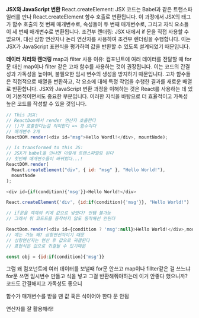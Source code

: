 <!-- @format -->

**JSX와 JavaScript 변환**
React.createElement: JSX 코드는 Babel과 같은 트랜스파일러를 만나 React.createElement 함수 호출로 변환됩니다. 이 과정에서 JSX의 태그가 함수 호출의 첫 번째 매개변수로, 속성들이 두 번째 매개변수로, 그리고 자식 요소들이 세 번째 매개변수로 변환됩니다.
조건부 렌더링: JSX 내에서 if 문을 직접 사용할 수 없으며, 대신 삼항 연산자나 논리 연산자를 사용하여 조건부 렌더링을 수행합니다. 이는 JSX가 JavaScript 표현식을 평가하여 값을 반환할 수 있도록 설계되었기 때문입니다.

**데이터 처리와 렌더링**
map과 filter 사용 이유: 컴포넌트에 여러 데이터를 전달할 때 for 문 대신 map이나 filter 같은 고차 함수를 사용하는 것이 권장됩니다. 이는 코드의 간결성과 가독성을 높이며, 불필요한 임시 변수의 생성을 방지하기 때문입니다. 고차 함수들은 직접적으로 배열을 변환하고, 각 요소에 대해 특정 작업을 수행한 결과를 새로운 배열로 반환합니다.
JSX와 JavaScript 변환 과정을 이해하는 것은 React를 사용하는 데 있어 기본적이면서도 중요한 부분입니다. 이러한 지식을 바탕으로 더 효율적이고 가독성 높은 코드를 작성할 수 있을 것입니다.

```js
// This JSX:
// ReactDom에서 render 연산자 호출한다
// ()가 호출한다는걸 의미한다 => 함수이다
// 매개변수 2개
ReactDOM.render(<div id="msg">Hello Wordl!</div>, mountNode);

// Is transformed to this JS:
// JSX가 babel을 만나면 이렇게 트랜스파일링 된다
// 첫번째 매개변수들이 바뀌었다...!
ReactDOM.render(
  React.createElement("div", { id: "msg" }, "Hello World!"),
  mountNode
);
```

```js
<div id={if(condition){'msg'}}>Hello World!</div>

React.createElement('div', {id:if(condition){'msg'}}, "Hello World!")

// if문을 객체의 키에 값으로 넣었다? 안됌 불가능
// 그래서 위 코드드을 동작하지 않도 동작해선 안된다

ReactDom.render(<div id={condition ? 'msg':null}>Hello World!</div>,mountNode)
// 얘는 가능 왜? 삼항연산자이기 때문
// 삼항연산자는 연산 후 값으로 귀결된다
// 표현식은 값으로 귀결될 수 있기때문

const obj = {id:if(condition){'msg'}}
```

그럼 왜 컴포넌트에 여러 데이터를 보낼때 for문 안쓰고 map이나 fillter같은 걸 쓰느냐
for문 쓰면 임시변수 만들고 식을 넣고 그걸 반환해줘야하는데 이거 안좋다 했으니까?
코드도 간결해지고 가독성도 좋으니

함수가 매개변수를 받을 땐 값 혹은 식이어야 한다 문 안됨

연산자를 잘 활용해라!
